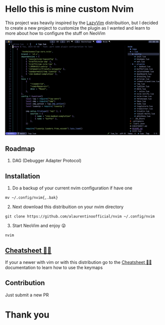 # Hello this is mine custom Nvim

This project was heavily inspired by the [LazyVim](https://www.lazyvim.org/) distribuition, but I decided to create a new project to customize the plugin as I wanted and learn to more about how to configure the stuff on NeoVim

![readme-banner](imgs/readme-banner-v0.4.0.png)

## Roadmap

1. DAG (Debugger Adapter Protocol)

## Installation

1. Do a backup of your current nvim configuration if have one
```
mv ~/.config/nvim{,.bak}
```

2. Next download this distribuition on your nvim directory
```
git clone https://github.com/alaurentinoofficial/nvim ~/.config/nvim
```

3. Start NeoVim and enjoy 😜
```
nvim
```

## [Cheatsheet 💩💩](CHEATSHEET.md)

If your a newer with vim or with this distribution go to the [Cheatsheet 💩💩](CHEATSHEET.md) documentation to learn how to use the keymaps

## Contribution

Just submit a new PR


# Thank you
